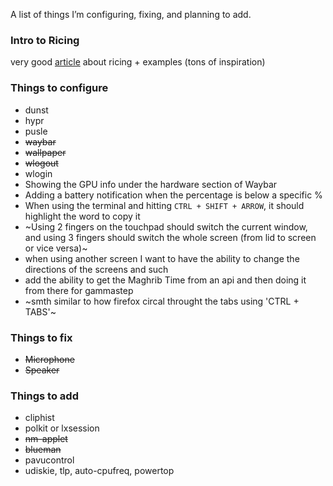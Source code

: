A list of things I’m configuring, fixing, and planning to add.

### Intro to Ricing
very good [article](https://namishh.me/blog/ricing) about ricing + examples (tons of inspiration)

### Things to configure
- dunst
- hypr
- pusle
- ~~waybar~~
- ~~wallpaper~~
- ~~wlogout~~
- wlogin
- Showing the GPU info under the hardware section of Waybar
- Adding a battery notification when the percentage is below a specific %
- When using the terminal and hitting `CTRL + SHIFT + ARROW`, it should highlight the word to copy it
- ~Using 2 fingers on the touchpad should switch the current window, and using 3 fingers should switch the whole screen (from lid to screen or vice versa)~
- when using another screen I want to have the ability to change the directions of the screens and such
- add the ability to get the Maghrib Time from an api and then doing it from there for gammastep
- ~smth similar to how firefox circal throught the tabs using 'CTRL + TABS'~

### Things to fix
- ~~Microphone~~
- ~~Speaker~~

### Things to add
- cliphist
- polkit or lxsession
- ~~nm-applet~~
- ~~blueman~~
- pavucontrol
- udiskie, tlp, auto-cpufreq, powertop
